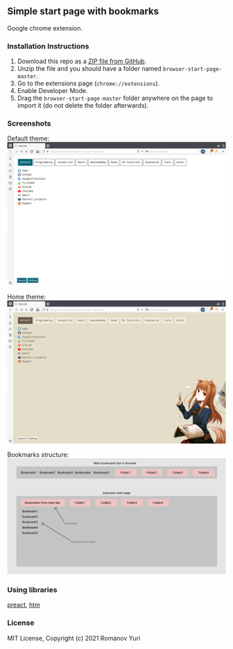 ## Simple start page with bookmarks

Google chrome extension.

### Installation Instructions
1. Download this repo as a [ZIP file from GitHub](https://github.com/darteil/browser-start-page/archive/refs/heads/master.zip).
2. Unzip the file and you should have a folder named `browser-start-page-master`.
3. Go to the extensions page (`chrome://extensions`).
4. Enable Developer Mode.
5. Drag the `browser-start-page-master` folder anywhere on the page to import it (do not delete the folder afterwards).

### Screenshots

Default theme:
![](./media/screen1.png)

Home theme:
![](./media/screen2.png)

Bookmarks structure:
![](./media/screen3.png)

### Using libraries

[preact](https://github.com/preactjs/preact),
[htm](https://github.com/developit/htm)

### License
MIT License, Copyright (c) 2021 Romanov Yuri
